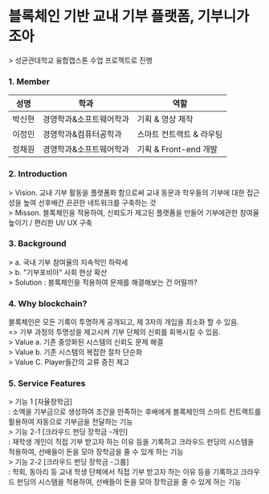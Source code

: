 <h1> 블록체인 기반 교내 기부 플랫폼, 기부니가 조아 </h1>
> 성균관대학교 융합캡스톤 수업 프로젝트로 진행

<h3> 1. Member </h3>
<div id="about_team">

| 성명   	| 학과   | 역할                         	|
|--------	|-----	|-------------------------------	|
| 박신현 	| 경영학과&소프트웨어학과	| 기획 & 영상 제작 |
| 이정민 	| 경영학과&컴퓨터공학과	| 스마트 컨트랙트 & 라우팅 	|
| 정채원 	| 경영학과&소프트웨어학과	| 기획 & Front-end 개발    |


<h3> 2. Introduction </h3>
<div id="about_Introduction">
> Vision. 교내 기부 활동을 플랫폼화 함으로써 교내 동문과 학우들의 기부에 대한 접근성을 높여 선후배간 끈끈한 네트워크를 구축하는 것 <br>
> Misson. 블록체인을 적용하여, 신뢰도가 제고된 플랫폼을 만들어 기부에관한 참여율 높이기 / 편리한 UI/ UX 구축
  
  
<h3> 3. Background </h3>
<div id="about_Background">
> a. 국내 기부 참여율의 지속적인 하락세 <br>
> b. "기부포비아" 사회 현상 확산 <br>
> Solution : 블록체인을 적용하여 문제를 해결해보는 건 어떨까?
  
<h3> 4. Why blockchain? </h3>
블록체인은 모든 기록이 투명하게 공개되고, 제 3자의 개입을 최소화 할 수 있음.<br> => 기부 과정의 투명성을 제고시켜 기부 단체의 신뢰를 회복시킬 수 있음. <br>
> Value a. 기존 중앙화된 시스템의 신뢰도 문제 해결 <br>
> Value b. 기존 시스템의 복잡한 절차 단순화 <br>
> Value C. Player들간의 교류 증진 제고
 
<h3> 5. Service Features </h3>
> 기능 1 [자율장학금] <br>
: 소액을 기부금으로 생성하여 조건을 만족하는 후배에게 블록체인의 스마트 컨트랙트를 활용하여 자동으로 기부금을 전달하는 기능 <br>
> 기능 2-1 [크라우드 펀딩 장학금 -개인] <br>
: 재학생 개인이 직접 기부 받고자 하는 이유 등을 기록하고 크라우드 펀딩의 시스템을 적용하여, 선배들이 돈을 모아 장학금을 줄 수 있게 하는 기능 <br>
> 기능 2-2 [크라우드 펀딩 장학금 -그룹] <br> 
: 학회, 동아리 등 교내 학생 단체에서 직접 기부 받고자 하는 이유 등을 기록하고 크라우드 펀딩의 시스템을 적용하여, 선배들이 돈을 모아 장학금을
줄 수 있게 하는 기능


